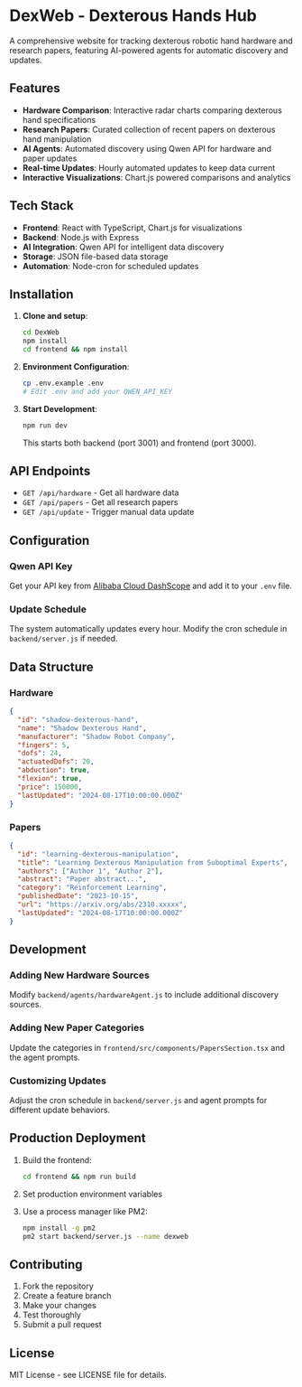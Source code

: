 # DexWeb - Dexterous Hands Hub

A comprehensive website for tracking dexterous robotic hand hardware and research papers, featuring AI-powered agents for automatic discovery and updates.

## Features

- **Hardware Comparison**: Interactive radar charts comparing dexterous hand specifications
- **Research Papers**: Curated collection of recent papers on dexterous hand manipulation
- **AI Agents**: Automated discovery using Qwen API for hardware and paper updates
- **Real-time Updates**: Hourly automated updates to keep data current
- **Interactive Visualizations**: Chart.js powered comparisons and analytics

## Tech Stack

- **Frontend**: React with TypeScript, Chart.js for visualizations
- **Backend**: Node.js with Express
- **AI Integration**: Qwen API for intelligent data discovery
- **Storage**: JSON file-based data storage
- **Automation**: Node-cron for scheduled updates

## Installation

1. **Clone and setup**:
   ```bash
   cd DexWeb
   npm install
   cd frontend && npm install
   ```

2. **Environment Configuration**:
   ```bash
   cp .env.example .env
   # Edit .env and add your QWEN_API_KEY
   ```

3. **Start Development**:
   ```bash
   npm run dev
   ```

   This starts both backend (port 3001) and frontend (port 3000).

## API Endpoints

- `GET /api/hardware` - Get all hardware data
- `GET /api/papers` - Get all research papers
- `GET /api/update` - Trigger manual data update

## Configuration

### Qwen API Key
Get your API key from [Alibaba Cloud DashScope](https://dashscope.aliyuncs.com/) and add it to your `.env` file.

### Update Schedule
The system automatically updates every hour. Modify the cron schedule in `backend/server.js` if needed.

## Data Structure

### Hardware
```json
{
  "id": "shadow-dexterous-hand",
  "name": "Shadow Dexterous Hand",
  "manufacturer": "Shadow Robot Company",
  "fingers": 5,
  "dofs": 24,
  "actuatedDofs": 20,
  "abduction": true,
  "flexion": true,
  "price": 150000,
  "lastUpdated": "2024-08-17T10:00:00.000Z"
}
```

### Papers
```json
{
  "id": "learning-dexterous-manipulation",
  "title": "Learning Dexterous Manipulation from Suboptimal Experts",
  "authors": ["Author 1", "Author 2"],
  "abstract": "Paper abstract...",
  "category": "Reinforcement Learning",
  "publishedDate": "2023-10-15",
  "url": "https://arxiv.org/abs/2310.xxxxx",
  "lastUpdated": "2024-08-17T10:00:00.000Z"
}
```

## Development

### Adding New Hardware Sources
Modify `backend/agents/hardwareAgent.js` to include additional discovery sources.

### Adding New Paper Categories
Update the categories in `frontend/src/components/PapersSection.tsx` and the agent prompts.

### Customizing Updates
Adjust the cron schedule in `backend/server.js` and agent prompts for different update behaviors.

## Production Deployment

1. Build the frontend:
   ```bash
   cd frontend && npm run build
   ```

2. Set production environment variables
3. Use a process manager like PM2:
   ```bash
   npm install -g pm2
   pm2 start backend/server.js --name dexweb
   ```

## Contributing

1. Fork the repository
2. Create a feature branch
3. Make your changes
4. Test thoroughly
5. Submit a pull request

## License

MIT License - see LICENSE file for details.